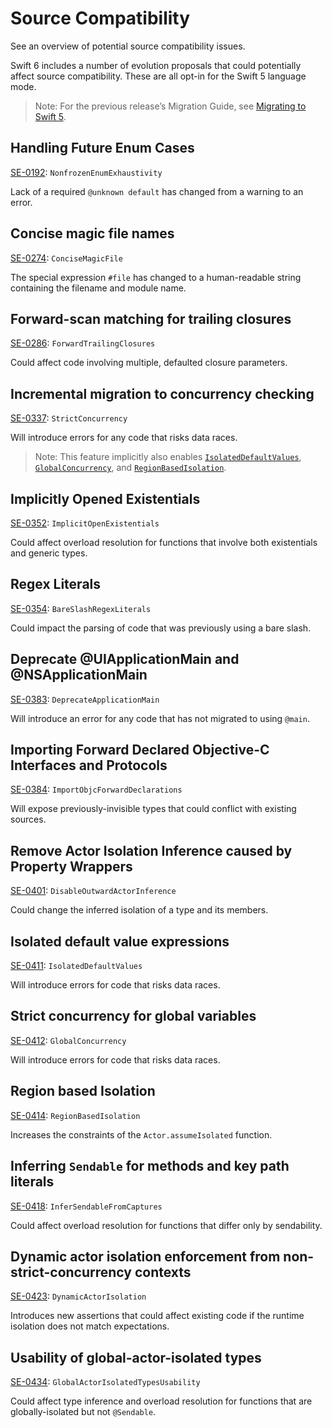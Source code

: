 # Source Compatibility

See an overview of potential source compatibility issues.

Swift 6 includes a number of evolution proposals that could potentially affect
source compatibility.
These are all opt-in for the Swift 5 language mode.

> Note: For the previous release’s Migration Guide, see [Migrating to Swift 5][swift5].

[swift5]: https://www.swift.org/migration-guide-swift5/

## Handling Future Enum Cases

[SE-0192][]: `NonfrozenEnumExhaustivity`

Lack of a required `@unknown default` has changed from a warning to an error.

[SE-0192]: https://github.com/swiftlang/swift-evolution/blob/main/proposals/0192-non-exhaustive-enums.md

## Concise magic file names

[SE-0274][]: `ConciseMagicFile`

The special expression `#file` has changed to a human-readable string
containing the filename and module name.

[SE-0274]: https://github.com/swiftlang/swift-evolution/blob/main/proposals/0274-magic-file.md

## Forward-scan matching for trailing closures

[SE-0286][]: `ForwardTrailingClosures`

Could affect code involving multiple, defaulted closure parameters.

[SE-0286]: https://github.com/swiftlang/swift-evolution/blob/main/proposals/0286-forward-scan-trailing-closures.md

## Incremental migration to concurrency checking

[SE-0337][]: `StrictConcurrency`

Will introduce errors for any code that risks data races.

[SE-0337]: https://github.com/swiftlang/swift-evolution/blob/main/proposals/0337-support-incremental-migration-to-concurrency-checking.md

> Note: This feature implicitly also enables [`IsolatedDefaultValues`](#Isolated-default-value-expressions),
[`GlobalConcurrency`](#Strict-concurrency-for-global-variables),
and [`RegionBasedIsolation`](#Region-based-Isolation).

## Implicitly Opened Existentials

[SE-0352][]: `ImplicitOpenExistentials`

Could affect overload resolution for functions that involve both
existentials and generic types.

[SE-0352]: https://github.com/swiftlang/swift-evolution/blob/main/proposals/0352-implicit-open-existentials.md

## Regex Literals

[SE-0354][]: `BareSlashRegexLiterals`

Could impact the parsing of code that was previously using a bare slash.

[SE-0354]: https://github.com/swiftlang/swift-evolution/blob/main/proposals/0354-regex-literals.md

## Deprecate @UIApplicationMain and @NSApplicationMain

[SE-0383][]: `DeprecateApplicationMain`

Will introduce an error for any code that has not migrated to using `@main`.

[SE-0383]: https://github.com/swiftlang/swift-evolution/blob/main/proposals/0383-deprecate-uiapplicationmain-and-nsapplicationmain.md

## Importing Forward Declared Objective-C Interfaces and Protocols

[SE-0384][]: `ImportObjcForwardDeclarations`

Will expose previously-invisible types that could conflict with existing
sources.

[SE-0384]: https://github.com/swiftlang/swift-evolution/blob/main/proposals/0384-importing-forward-declared-objc-interfaces-and-protocols.md

## Remove Actor Isolation Inference caused by Property Wrappers

[SE-0401][]: `DisableOutwardActorInference`

Could change the inferred isolation of a type and its members.

[SE-0401]: https://github.com/swiftlang/swift-evolution/blob/main/proposals/0401-remove-property-wrapper-isolation.md

## Isolated default value expressions

[SE-0411][]: `IsolatedDefaultValues`

Will introduce errors for code that risks data races.

[SE-0411]: https://github.com/swiftlang/swift-evolution/blob/main/proposals/0411-isolated-default-values.md

##  Strict concurrency for global variables

[SE-0412][]: `GlobalConcurrency`

Will introduce errors for code that risks data races.

[SE-0412]: https://github.com/swiftlang/swift-evolution/blob/main/proposals/0412-strict-concurrency-for-global-variables.md

## Region based Isolation

[SE-0414][]: `RegionBasedIsolation`

Increases the constraints of the `Actor.assumeIsolated` function.

[SE-0414]: https://github.com/swiftlang/swift-evolution/blob/main/proposals/0414-region-based-isolation.md

## Inferring `Sendable` for methods and key path literals

[SE-0418][]: `InferSendableFromCaptures`

Could affect overload resolution for functions that differ only by sendability.

[SE-0418]: https://github.com/swiftlang/swift-evolution/blob/main/proposals/0418-inferring-sendable-for-methods.md

## Dynamic actor isolation enforcement from non-strict-concurrency contexts

[SE-0423][]: `DynamicActorIsolation`

Introduces new assertions that could affect existing code if the runtime
isolation does not match expectations.

[SE-0423]: https://github.com/swiftlang/swift-evolution/blob/main/proposals/0423-dynamic-actor-isolation.md

## Usability of global-actor-isolated types

[SE-0434][]: `GlobalActorIsolatedTypesUsability`

Could affect type inference and overload resolution for functions that are
globally-isolated but not `@Sendable`. 

[SE-0434]: https://github.com/swiftlang/swift-evolution/blob/main/proposals/0434-global-actor-isolated-types-usability.md
